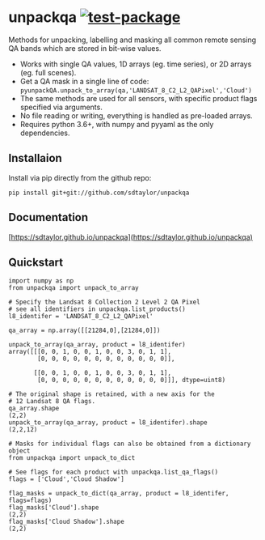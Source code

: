 # unpackqa [![test-package](https://github.com/sdtaylor/unpackqa/actions/workflows/test-package.yml/badge.svg)](https://github.com/sdtaylor/unpackqa/actions/workflows/test-package.yml) 
Methods for unpacking, labelling and masking all common remote sensing QA bands which are stored in bit-wise values.  

- Works with single QA values, 1D arrays (eg. time series), or 2D arrays (eg. full scenes).  
- Get a QA mask in a single line of code: `pyunpackQA.unpack_to_array(qa,'LANDSAT_8_C2_L2_QAPixel','Cloud')`
- The same methods are used for all sensors, with specific product flags specified via arguments.  
- No file reading or writing, everything is handled as pre-loaded arrays.  
- Requires python 3.6+, with numpy and pyyaml as the only dependencies.  

## Installaion

Install via pip directly from the github repo:

```
pip install git+git://github.com/sdtaylor/unpackqa
```

## Documentation
[https://sdtaylor.github.io/unpackqa](https://sdtaylor.github.io/unpackqa)  

## Quickstart

```
import numpy as np
from unpackqa import unpack_to_array

# Specify the Landsat 8 Collection 2 Level 2 QA Pixel
# see all identifiers in unpackqa.list_products()
l8_identifer = 'LANDSAT_8_C2_L2_QAPixel'

qa_array = np.array([[21284,0],[21284,0]])

unpack_to_array(qa_array, product = l8_identifer)
array([[[0, 0, 1, 0, 0, 1, 0, 0, 3, 0, 1, 1],
        [0, 0, 0, 0, 0, 0, 0, 0, 0, 0, 0, 0]],

       [[0, 0, 1, 0, 0, 1, 0, 0, 3, 0, 1, 1],
        [0, 0, 0, 0, 0, 0, 0, 0, 0, 0, 0, 0]]], dtype=uint8)

# The original shape is retained, with a new axis for the 
# 12 Landsat 8 QA flags. 
qa_array.shape
(2,2)
unpack_to_array(qa_array, product = l8_identifer).shape
(2,2,12)

# Masks for individual flags can also be obtained from a dictionary object
from unpackqa import unpack_to_dict

# See flags for each product with unpackqa.list_qa_flags()
flags = ['Cloud','Cloud Shadow']

flag_masks = unpack_to_dict(qa_array, product = l8_identifer, flags=flags)
flag_masks['Cloud'].shape
(2,2)
flag_masks['Cloud Shadow'].shape
(2,2)

```
